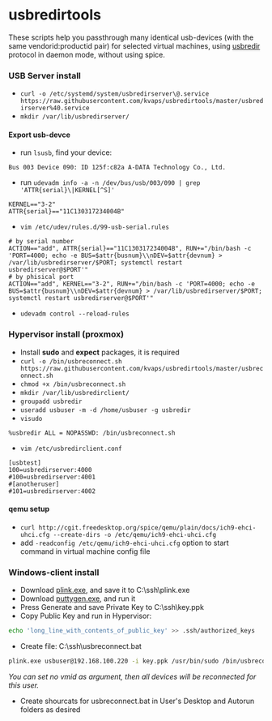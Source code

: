 usbredirtools
=============
These scripts help you passthrough many identical usb-devices (with the same vendorid:productid pair) for selected virtual machines, using [usbredir](http://www.spice-space.org/page/UsbRedir) protocol in daemon mode, without using spice.

### USB Server install
  - `curl -o /etc/systemd/system/usbredirserver\@.service https://raw.githubusercontent.com/kvaps/usbredirtools/master/usbredirserver%40.service`
  - `mkdir /var/lib/usbredirserver/`

#### Export usb-devce
  - run `lsusb`, find your device:
```
Bus 003 Device 090: ID 125f:c82a A-DATA Technology Co., Ltd. 
```
  - run `udevadm info -a -n /dev/bus/usb/003/090 | grep 'ATTR{serial}\|KERNEL[^S]'`
```
KERNEL=="3-2"
ATTR{serial}=="11C130317234004B"
```
  - `vim /etc/udev/rules.d/99-usb-serial.rules`
```
# by serial number
ACTION=="add", ATTR{serial}=="11C130317234004B", RUN+="/bin/bash -c 'PORT=4000; echo -e BUS=$attr{busnum}\\nDEV=$attr{devnum} > /var/lib/usbredirserver/$PORT; systemctl restart usbredirserver@$PORT'"
# by phisical port
ACTION=="add", KERNEL=="3-2", RUN+="/bin/bash -c 'PORT=4000; echo -e BUS=$attr{busnum}\\nDEV=$attr{devnum} > /var/lib/usbredirserver/$PORT; systemctl restart usbredirserver@$PORT'"
```
  - `udevadm control --reload-rules`

### Hypervisor install (proxmox)
  - Install **sudo** and **expect** packages, it is required
  - `curl -o /bin/usbreconnect.sh https://raw.githubusercontent.com/kvaps/usbredirtools/master/usbreconnect.sh`
  - `chmod +x /bin/usbreconnect.sh`
  - `mkdir /var/lib/usbredirclient/`
  - `groupadd usbredir`
  - `useradd usbuser -m -d /home/usbuser -g usbredir`
  - `visudo`
```
%usbredir ALL = NOPASSWD: /bin/usbreconnect.sh
```
  - `vim /etc/usbredirclient.conf`
```
[usbtest]
100=usbredirserver:4000
#100=usbredirserver:4001
#[anotheruser]
#101=usbredirserver:4002

```

#### qemu setup
  - `curl http://cgit.freedesktop.org/spice/qemu/plain/docs/ich9-ehci-uhci.cfg --create-dirs -o /etc/qemu/ich9-ehci-uhci.cfg`
  - add `-readconfig /etc/qemu/ich9-ehci-uhci.cfg` option to start command in virtual machine config file

### Windows-client install

  - Download [plink.exe](http://the.earth.li/~sgtatham/putty/0.65/x86/plink.exe), and save it to C:\ssh\plink.exe
  - Download [puttygen.exe](http://the.earth.li/~sgtatham/putty/0.65/x86/puttygen.exe), and run it
  - Press Generate and save Private Key to C:\ssh\key.ppk
  - Copy Public Key and run  in Hypervisor:
```bash
echo 'long_line_with_contents_of_public_key' >> .ssh/authorized_keys
```
  - Create file: C:\ssh\usbreconnect.bat 
```bash
plink.exe usbuser@192.168.100.220 -i key.ppk /usr/bin/sudo /bin/usbreconnect.sh 100
```
*You can set no vmid as argument, then all devices will be reconnected for this user.*
  - Create shourcats for usbreconnect.bat in User's Desktop and Autorun folders as desired

